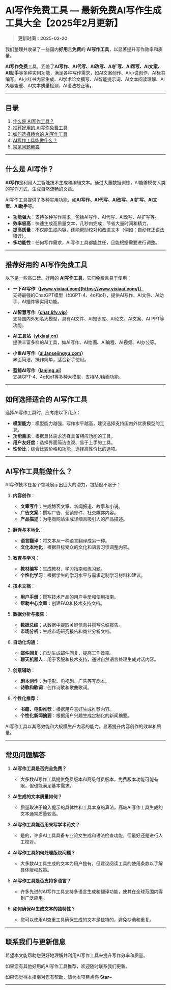 # AI写作免费工具 — 最新免费AI写作生成工具大全【2025年2月更新】

> **更新时间：2025-02-20** 

我们整理并收录了一些国内**好用**且**免费**的 **AI写作工具**，以显著提升写作效率和质量。

**AI写作免费**工具，涵盖了**AI写作、AI代写、AI改写、AI扩写、AI帮写、AI文案、AI助手**等多种实用功能，满足各种写作需求，如AI文案创作、AI小说创作、AI标书编写、AI小红书内容生成、AI学术论文撰写、AI智能提示词、AI文本阅读理解、AI内容查重、AI文本质量检测、AI语法校正等。

---

## 目录

1. [什么是 AI写作工具？](#什么是-ai写作工具)
2. [推荐好用的 AI写作免费工具](#推荐好用的-ai写作免费工具)
3. [如何选择适合的 AI写作工具](#如何选择适合的-ai写作工具)
4. [AI写作工具能做什么？](#ai写作工具能做什么)
5. [常见问题解答](#常见问题解答)

---

## 什么是 AI写作？

**AI写作**是利用人工智能技术生成和编辑文本。通过大量数据训练，AI能够模仿人类的写作方式，生成自然流畅的文章。

AI写作工具提供了多种实用功能，如**AI写作、AI代写、AI改写、AI扩写、AI文案、AI助手**等。

- **功能强大**：支持多种写作需求，包括AI写作、AI代写、AI改写、AI扩写等。
- **效率极高**：快速生成高质量文本，几秒内完成，节省大量时间和精力。
- **提高质量**：不仅能生成内容，还能帮助校对和改进文本（例如：自动修正语法错误）。
- **多功能性**：任何写作需求，AI写作工具都能胜任，且能根据需要进行调整。

---

## 推荐好用的 AI写作免费工具

以下是一些高口碑、好用的 **AI写作工具**，它们免费且易于使用：

- **一下AI写作（[www.yixiaai.com](https://www.yixiaai.com/)）**  
  支持最强的ChatGPT模型（如GPT-4、4o和o1），提供AI写作、AI文件、AI助手、AI插件等实用功能。

- **AI智慧写作（[chat.lify.vip](https://chat.lify.vip/)）**  
  支持国内外知名大模型，具有AI文件、AI知识库、AI论文、AI文案、AI PPT等功能。

- **AI工具站（[yixiaai.cn](https://yixiaai.cn)）**  
  提供丰富多样的AI工具，如AI写作、AI绘画、AI编程、AI视频、AI办公等。

- **小鱼AI写作（[ai.lansejingyu.com](https://ai.lansejingyu.com)）**  
  界面简洁，操作简单，适合新手使用。

- **蓝鲸AI写作（[lanjing.ai](https://lanjing.ai)）**  
  支持GPT-4、4o和o1等多种大模型，支持MJ绘画功能。

---

## 如何选择适合的 AI写作工具

选择AI写作工具时，应考虑以下几点：

- **模型能力**：模型能力越强，写作水平越高，建议选择支持国内外优质模型的工具。
- **功能需求**：根据具体需求选择具备相应功能的工具。
- **用户友好度**：选择界面简洁直观、易于上手的工具。
- **性价比**：综合比较价格和功能，选择高性价比的选项。

---

## AI写作工具能做什么？

AI写作技术在各个领域展示出巨大的潜力，包括但不限于：

1. **内容创作**：
   - **文章写作**：生成博客文章、新闻报道、故事和小说。
   - **广告文案**：撰写广告、营销邮件、社交媒体内容。
   - **产品描述**：为电商网站生成详细且吸引人的产品描述。

2. **翻译与本地化**：
   - **语言翻译**：将文本从一种语言翻译成另一种。
   - **文化本地化**：根据目标受众的文化和语言习惯调整内容。

3. **教育与学习**：
   - **教材编写**：生成教材、学习指南和练习题。
   - **个性化学习**：根据学生的学习水平与需求定制学习材料和建议。

4. **技术文档**：
   - **用户手册**：撰写技术产品的用户手册和使用指南。
   - **帮助中心文章**：创建FAQ和技术支持文档。

5. **数据分析与报告**：
   - **数据总结**：从数据中提取关键信息并撰写总结报告。
   - **市场分析**：生成市场研究报告和商业分析文档。

6. **自动化沟通**：
   - **邮件回复**：自动生成邮件回复，提高工作效率。
   - **聊天机器人**：用于客服和技术支持，通过自然语言处理生成对话内容。

7. **创意辅助**：
   - **剧本创作**：为电影、电视剧、广告等写剧本。
   - **诗歌和歌词**：创作诗歌和歌曲歌词。

8. **个性化推荐**：
   - **书籍、电影推荐**：根据用户喜好生成推荐内容。
   - **个性化新闻摘要**：根据用户兴趣生成定制化的新闻摘要。

AI写作工具以其高效能和大规模生产内容的能力，显著提升内容创作的效率和质量。

---

## 常见问题解答

1. **AI写作工具是否完全免费？**
    - 大多数AI写作工具提供免费版本和高级付费版本。免费版本功能可能有限，但也能满足基本需求。

2. **AI生成的文本质量如何？**
    - 质量取决于输入提示的具体性和工具本身的算法。高端AI写作工具生成的文本通常质量较高。

3. **AI写作工具能否用来写学术论文？**
    - 是的，许多AI工具具备专业论文生成和语法检查功能，但最好还是进行人工校对。

4. **AI写作工具如何处理版权问题？**
    - 大多数AI工具生成的文本为用户独有，但建议阅读工具的使用条款以了解具体版权政策。

5. **AI写作工具是否支持多语言？**
    - 许多先进的AI写作工具支持多语言生成和翻译功能，使其在全球范围内得到广泛应用。

6. **如何确保AI生成文本的独特性？**
    - 您可以使用AI查重工具确保生成的文本是独特的，避免抄袭和重复。

---

## 联系我们与更新信息

希望本文能帮助您更好地理解并利用AI写作工具来提升写作效率和质量。

如果您有其他好用的AI写作工具推荐，欢迎随时联系我们更新。

如果您觉得本指南对您有帮助，请为本项目点亮 **Star**~

---
